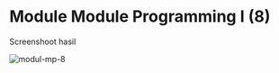 # Module Module Programming I (8)

Screenshoot hasil

![modul-mp-8](https://user-images.githubusercontent.com/68887223/229415108-82aad1be-abef-4a6d-be66-342f5b7b30c3.png)
